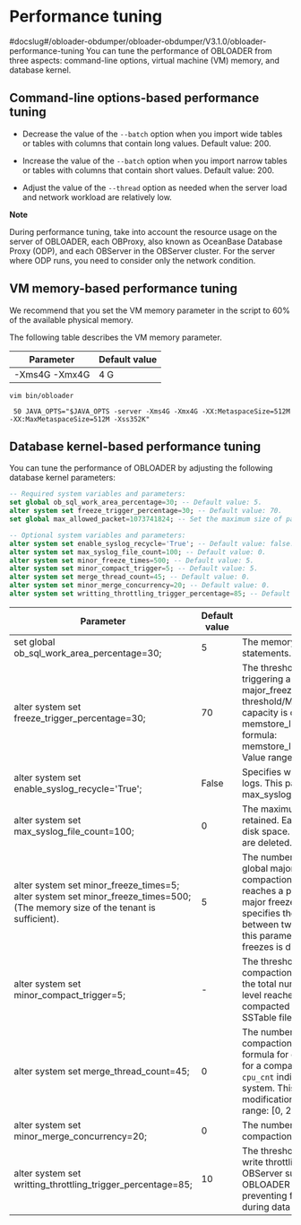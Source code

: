 Performance tuning 
=======================================
#docslug#/obloader-obdumper/obloader-obdumper/V3.1.0/obloader-performance-tuning
You can tune the performance of OBLOADER from three aspects: command-line options, virtual machine (VM) memory, and database kernel. 

Command-line options-based performance tuning 
------------------------------------------------------------------

* Decrease the value of the `--batch` option when you import wide tables or tables with columns that contain long values. Default value: 200.

  

* Increase the value of the `--batch` option when you import narrow tables or tables with columns that contain short values. Default value: 200.

  

* Adjust the value of the `--thread` option as needed when the server load and network workload are relatively low.

  



**Note**



During performance tuning, take into account the resource usage on the server of OBLOADER, each OBProxy, also known as OceanBase Database Proxy (ODP), and each OBServer in the OBServer cluster. For the server where ODP runs, you need to consider only the network condition.

VM memory-based performance tuning 
-------------------------------------------------------

We recommend that you set the VM memory parameter in the script to 60% of the available physical memory. 

The following table describes the VM memory parameter.


| **Parameter** | **Default value** |
|---------------|-------------------|
| -Xms4G -Xmx4G | 4 G               |



```unknow
vim bin/obloader

 50 JAVA_OPTS="$JAVA_OPTS -server -Xms4G -Xmx4G -XX:MetaspaceSize=512M -XX:MaxMetaspaceSize=512M -Xss352K"
```



Database kernel-based performance tuning 
-------------------------------------------------------------

You can tune the performance of OBLOADER by adjusting the following database kernel parameters:

```sql
-- Required system variables and parameters:
set global ob_sql_work_area_percentage=30; -- Default value: 5.
alter system set freeze_trigger_percentage=30; -- Default value: 70.
set global max_allowed_packet=1073741824; -- Set the maximum size of packets allowed to 1 GB.

-- Optional system variables and parameters:
alter system set enable_syslog_recycle='True'; -- Default value: false.
alter system set max_syslog_file_count=100; -- Default value: 0.
alter system set minor_freeze_times=500; -- Default value: 5.
alter system set minor_compact_trigger=5; -- Default value: 5.
alter system set merge_thread_count=45; -- Default value: 0.
alter system set minor_merge_concurrency=20; -- Default value: 0.
alter system set writting_throttling_trigger_percentage=85; -- Default value: 10.
```



|                                                                 **Parameter**                                                                  | **Default value** |                                                                                                                                                                                                                                      **Description**                                                                                                                                                                                                                                      |
|------------------------------------------------------------------------------------------------------------------------------------------------|-------------------|-------------------------------------------------------------------------------------------------------------------------------------------------------------------------------------------------------------------------------------------------------------------------------------------------------------------------------------------------------------------------------------------------------------------------------------------------------------------------------------------|
| set global ob_sql_work_area_percentage=30;                                                                                                     | 5                 | The memory usage during the execution of SQL statements.  Value range: \[0, 100\].                                                                                                                                                                                                                                                                                                                                                                                        |
| alter system set freeze_trigger_percentage=30;                                                                                                 | 70                | The threshold of memory used by tenants for triggering a global freeze.  major_freeze_trigger_percent = major_freeze trigger threshold/MEMStore capacity.  The MEMStore capacity is calculated based on the value of memstore_lmt_percent by using the following formula:  memstore_lmt_percent=memstore_limit/min_memory.  Value range: \[1, 99\].                                                                       |
| alter system set enable_syslog_recycle='True';                                                                                                 | False             | Specifies whether to enable recycling for system logs.  This parameter takes effect when max_syslog_file_count is specified.                                                                                                                                                                                                                                                                                                                                              |
| alter system set max_syslog_file_count=100;                                                                                                    | 0                 | The maximum number of log files that can be retained.  Each log file can occupy at most 256 MB of disk space.  If this parameter is set to 0, no log files are deleted. Value range: \[0, + ∞).                                                                                                                                                                                                                                                                           |
| alter system set minor_freeze_times=5; alter system set minor_freeze_times=500; (The memory size of the tenant is sufficient). | 5                 | The number of minor compactions for triggering a global major compaction. If the value is 0, minor compactions are disabled.  If the memory usage reaches a predefined threshold, a minor freeze or a major freeze will be triggered. This parameter specifies the number of minor freezes triggered between two consecutive major freezes. If you set this parameter to 0, automatic triggering of minor freezes is disabled.  Value range: \[0, 65536). |
| alter system set minor_compact_trigger=5;                                                                                                      | -                 | The threshold for triggering the next-level compaction in hierarchical minor compactions.  When the total number of mini SSTable files in the current level reaches this threshold, all SSTable files are compacted to the next level to form a new minor SSTable file.                                                                                                                                                                                                   |
| alter system set merge_thread_count=45;                                                                                                        | 0                 | The number of worker threads for daily major compactions.  If the value of this parameter is `0`, the formula for calculating the number of worker threads for a compaction is `min{10,cpu_cnt*0.3}`, where `cpu_cnt` indicates the number of CPU cores in the system.  This parameter takes effect immediately after modification and does not require a restart.  Value range: \[0, 256\].                                              |
| alter system set minor_merge_concurrency=20;                                                                                                   | 0                 | The number of concurrent threads in a minor compaction.  Value range: \[0, 64\].                                                                                                                                                                                                                                                                                                                                                                                          |
| alter system set writting_throttling_trigger_percentage=85;                                                                                    | 10                | The threshold of server memory usage that triggers write throttling.  In V2.2.30 and later versions, OBServer supports this parameter. Therefore, OBLOADER must be designed with the mechanism of preventing full disk usage in the destination database during data importing.                                                                                                                                                                                           |


